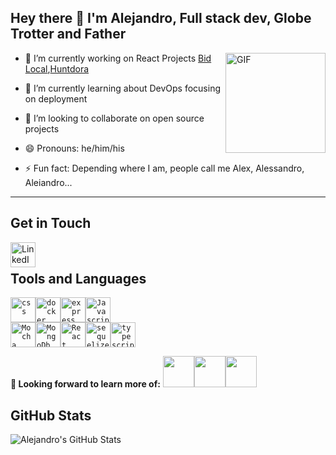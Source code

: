 ## Hey there 👋 I'm Alejandro, Full stack dev, Globe Trotter and Father 

- <img align="right" alt="GIF" height="160px" src="https://media.giphy.com/media/du3J3cXyzhj75IOgvA/giphy.gif" /> 🔭 I’m currently working on React Projects [Bid Local](https://github.com/Snugles/bid-local),[Huntdora](https://github.com/serendatapy/huntdora)

- 🌱 I’m currently learning about DevOps focusing on deployment
- 👯 I’m looking to collaborate on open source projects
- 😄 Pronouns: he/him/his
- ⚡ Fun fact: Depending where I am, people call me Alex, Alessandro, Aleiandro...

---

## Get in Touch

[<img align="left" img height="40" alt="LinkedIn Profile" src="https://cdn.jsdelivr.net/npm/simple-icons@v3/icons/linkedin.svg" />](https://www.linkedin.com/in/alejandro-rene-valdivia/)
<br>

## Tools and Languages

<code><img height="40" alt="css" src="https://raw.githubusercontent.com/serendatapy/serendatapy/main/assets/css3-original.svg"></code><code><img height="40" alt="docker" src="https://raw.githubusercontent.com/serendatapy/serendatapy/main/assets/docker-original.svg"></code><code><img height="40" alt="express" src="https://raw.githubusercontent.com/serendatapy/serendatapy/main/assets/express-original.svg"></code><code><img height="40" alt="Javascript" src="https://raw.githubusercontent.com/serendatapy/serendatapy/main/assets/javascript.svg">
<img height="40" alt="Mocha" src="https://raw.githubusercontent.com/serendatapy/serendatapy/main/assets/mocha-plain.svg"></code><code><img height="40" alt="MongoDb" src="https://raw.githubusercontent.com/serendatapy/serendatapy/main/assets/mongodb-original.svg"></code><code><img height="40" alt="React" src="https://raw.githubusercontent.com/serendatapy/serendatapy/main/assets/react-original.svg"></code><code><img height="40" alt="sequelize" src="https://raw.githubusercontent.com/serendatapy/serendatapy/main/assets/sequelize-original.svg"></code><code><img height="40" alt="typescript" src="https://raw.githubusercontent.com/serendatapy/serendatapy/main/assets/typescript.svg"></code>



**🌱 Looking forward to learn more of:**
<code><a href="https://www.python.org/" target="_blank"><img height="50" src="https://www.vectorlogo.zone/logos/python/python-ar21.svg"></a></code><code><a href="https://www.docker.com/" target="_blank"><img height="50" src="https://www.vectorlogo.zone/logos/docker/docker-ar21.svg"></a></code><code><a href="https://kubernetes.io/" target="_blank"><img height="50" src="https://www.vectorlogo.zone/logos/kubernetes/kubernetes-ar21.svg"></a></code>



## GitHub Stats


![Alejandro's GitHub Stats](https://github-readme-stats.vercel.app/api?username=serendatapy&show_icons=true)
